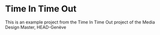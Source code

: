 # Time In Time Out
This is an example project from the Time In Time Out project of the Media Design Master, HEAD-Genève
